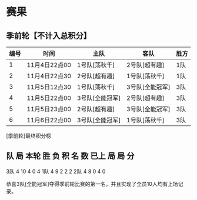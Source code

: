 # 赛果

## 季前轮【不计入总积分】


|编号 | 时间           | 主队  | 客队 | 胜方 |
| - |:-------------:| ----- | ----- | ----- |
| 1 | 11月4日22点00 | 1号队[荡秋千]  |2号队[超有趣]   |1队|
| 2 | 11月4日22点30 | 2号队[超有趣]  |1号队[荡秋千]   |1队|
| 3 | 11月5日12点30 | 1号队[荡秋千]  |3号队[全能冠军] |3队|
| 4 | 11月5日22点00 | 3号队[全能冠军]|2号队[超有趣]   |3队|
| 5 | 11月5日23点00 | 2号队[超有趣]  |3号队[全能冠军] |3队|
| 6 | 11月6日22点00 | 3号队[全能冠军]|1号队[荡秋千]   |3队|



[季前轮]最终积分榜

 队     局   本轮  胜  负  积
 名     数   已上  局  局  分
----------------------------------------
3队     4     10    4    0   4
1队     4       9   2    2   2
2队     4       8    0    4   0

恭喜3队[全能冠军]夺得季前轮比赛的第一名，并且实现了全员10人均有上场记录。
